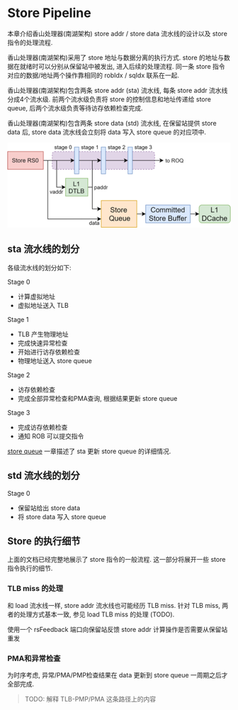 # Store Pipeline

本章介绍香山处理器(南湖架构) store addr / store data 流水线的设计以及 store 指令的处理流程.

香山处理器(南湖架构)采用了 store 地址与数据分离的执行方式. store 的地址与数据在就绪时可以分别从保留站中被发出, 进入后续的处理流程. 同一条 store 指令对应的数据/地址两个操作靠相同的 robIdx / sqIdx 联系在一起.

香山处理器(南湖架构)包含两条 store addr (sta) 流水线, 每条 store addr 流水线分成4个流水级. 前两个流水级负责将 store 的控制信息和地址传递给 store queue, 后两个流水级负责等待访存依赖检查完成. 

香山处理器(南湖架构)包含两条 store data (std) 流水线, 在保留站提供 store data 后, store data 流水线会立刻将 data 写入 store queue 的对应项中. 

![storepipe](../../figs/memblock/store-pipeline.png)  

## sta 流水线的划分

各级流水线的划分如下:

Stage 0
* 计算虚拟地址
* 虚拟地址送入 TLB

Stage 1
* TLB 产生物理地址
* 完成快速异常检查
* 开始进行访存依赖检查 
* 物理地址送入 store queue

Stage 2
* 访存依赖检查
* 完成全部异常检查和PMA查询, 根据结果更新 store queue

Stage 3
* 完成访存依赖检查 
* 通知 ROB 可以提交指令

[store queue](../lsq/store_queue.md) 一章描述了 sta 更新 store queue 的详细情况.

## std 流水线的划分

Stage 0
* 保留站给出 store data
* 将 store data 写入 store queue

## Store 的执行细节

上面的文档已经完整地展示了 store 指令的一般流程. 这一部分将展开一些 store 指令执行的细节.

### TLB miss 的处理

和 load 流水线一样, store addr 流水线也可能经历 TLB miss. 针对 TLB miss, 两者的处理方式基本一致, 参见 load TLB miss 的处理 (TODO).

使用一个 rsFeedback 端口向保留站反馈 store addr 计算操作是否需要从保留站重发

### PMA和异常检查

为时序考虑, 异常/PMA/PMP检查结果在 data 更新到 store queue 一周期之后才全部完成.

> TODO: 解释 TLB-PMP/PMA 这条路径上的内容
